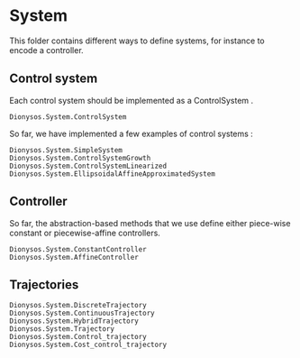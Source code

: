 # System

This folder contains different ways to define systems, for instance to encode a controller.

## Control system

Each control system should be implemented as a ControlSystem .

```@docs
Dionysos.System.ControlSystem
```

So far, we have implemented a few examples of control systems : 

```@docs
Dionysos.System.SimpleSystem
Dionysos.System.ControlSystemGrowth
Dionysos.System.ControlSystemLinearized
Dionysos.System.EllipsoidalAffineApproximatedSystem
```

## Controller 
So far, the abstraction-based methods that we use define either piece-wise constant or piecewise-affine controllers.

```@docs
Dionysos.System.ConstantController
Dionysos.System.AffineController
```

## Trajectories 
```@docs
Dionysos.System.DiscreteTrajectory
Dionysos.System.ContinuousTrajectory
Dionysos.System.HybridTrajectory
Dionysos.System.Trajectory
Dionysos.System.Control_trajectory
Dionysos.System.Cost_control_trajectory
```